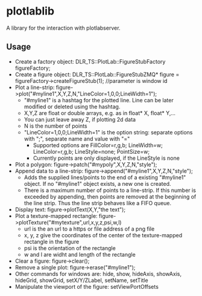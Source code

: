 <!--
*******************************************************************************
* Copyright (C) 2017-2020 German Aerospace Center (DLR). 
* Eclipse ADORe, Automated Driving Open Research https://eclipse.org/adore
*
* This program and the accompanying materials are made available under the 
* terms of the Eclipse Public License 2.0 which is available at
* http://www.eclipse.org/legal/epl-2.0.
*
* SPDX-License-Identifier: EPL-2.0 
*
* Contributors: 
*  Daniel Heß
********************************************************************************
-->
# plotlablib

A library for the interaction with plotlabserver.

## Usage
- Create a factory object:      DLR_TS::PlotLab::FigureStubFactory figureFactory;
- Create a figure object:        DLR_TS::PlotLab::FigureStubZMQ* figure = figureFactory->createFigureStub(1); //parameter is window id
- Plot a line-strip:                   figure->plot("#myline1",X,Y,Z,N,"LineColor=1,0,0;LineWidth=1");
    - "#myline1" is a hashtag for the plotted line. Line can be later modified or deleted using the hashtag.
    - X,Y,Z are float or double arrays, e.g. as in float* X, float* Y,...
    - You can just leave away Z, if plotting 2d data
    - N is the number of points
    - "LineColor=1,0,0;LineWidth=1" is the option string: separate options with ";", separate name and value with "="
        - Supported options are FillColor=r,g,b; LineWidth=w; LineColor=r,g,b; LineStyle=none; PointSize=w;
        - Currently points are only displayed, if the LineStyle is none 
- Plot a polygon:                       figure->patch("#mypoly",X,Y,Z,N,"style");
- Append data to a line-strip:          figure->append("#myline1",X,Y,Z,N,"style");
    - Adds the supplied lines/points to the end of a existing "#myline1" object. If no "#myline1" object exists, a new one is created.
    - There is a maximum number of points to a line-strip. If this number is exceeded by appending, then points are removed at the beginning of the line strip. Thus the line strip behaves like a FIFO queue.
- Display text:                         figure->plotText(X,Y,"the text");
- Plot a texture-mapped rectangle:      figure->plotTexture("#mytexture",url,x,y,z,psi,w,l)
    - url is the an url to a https or file address of a png file
    - x, y, z give the coordinates of the center of the texture-mapped rectangle in the figure
    - psi is the orientation of the rectangle
    - w and l are widht and length of the rectangle
- Clear a figure:                       figure->clear();
- Remove a single plot:                 figure->erase("#myline1");
- Other commands for windows are: hide, show, hideAxis, showAxis, hideGrid, showGrid, setX/Y/ZLabel, setName, setTitle
- Manipulate the viewport of the figure: setViewPortOffsets

